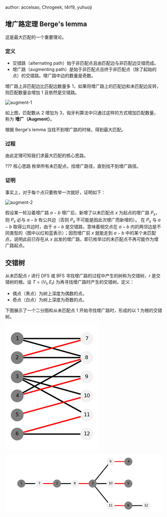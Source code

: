 author: accelsao, Chrogeek, t4rf9, yuhuoji

## 增广路定理 Berge's lemma

这是最大匹配的一个重要理论。

### 定义

-   交错路（alternating path）始于非匹配点且由匹配边与非匹配边交错而成。
-   增广路（augmenting path）是始于非匹配点且终于非匹配点（除了起始的点）的交错路。增广路中边的数量是奇数。

增广路上非匹配边比匹配边数量多 1，如果将增广路上的匹配边和未匹配边反转，则匹配数量会增加 1 且依然是交错路。

![augment-1](./images/augment-1.png)

如上图，匹配数从 2 增加为 3，匈牙利算法中只通过这样的方式增加匹配数量，称为 **增广（Augment）**。

根据 Berge's lemma 当找不到增广路的时候，得到最大匹配。

### 过程

由此定理可知我们求最大匹配的核心思路。

??? 核心思路
    枚举所有未匹配点，找增广路径，直到找不到增广路径。

### 证明

事实上，对于每个点只要枚举一次就好，证明如下：

![augment-2](./images/augment-2.png)

假设某一轮沿着增广路 $a - b$ 增广后，新增了以未匹配点 $x$ 为起点的增广路 $P_x$，则 $P_x$ 必与 $a - b$ 有公共边（否则 $P_x$ 不可能是因此次增广而新增的）。
在 $P_x$ 与 $a - b$ 取得公共边时，由于 $a - b$ 是交错路，意味着相交点在 $a - b$ 内的两邻边是不同类型的（图中以红和蓝表示）；因而增广前 $x$ 就能走到 $a - b$ 中的某个未匹配点，说明此前已存在从 $x$ 出发的增广路，即已枚举过的未匹配点不再可能作为增广路起点。

## 交错树

从未匹配点 $r$ 进行 DFS 或 BFS 寻找增广路的过程中产生的树称为交错树，$r$ 是交错树的根。设 $T=(V_t,E_t)$ 为再寻找增广路时产生的交错树。定义：

-   偶点（黑点）为树上深度为偶数的点。
-   奇点（白点）为树上深度为奇数的点。

下图展示了一个二分图和从未匹配点 $1$ 开始寻找增广路时，形成的以 $1$ 为根的交错树。

![augment-3](./images/augment-3.png)

![augment-4](./images/augment-4.png)
